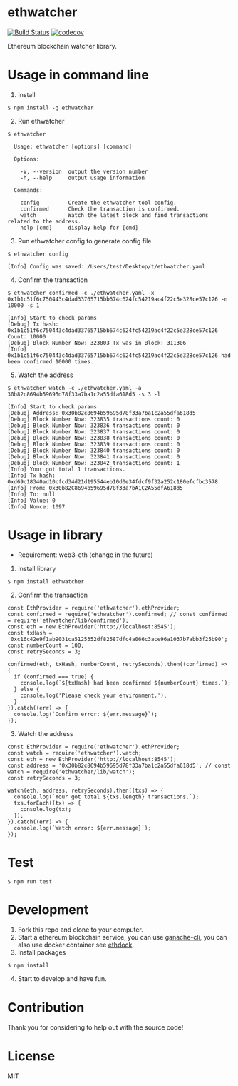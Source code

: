 # ethwatcher
[![Build Status](https://travis-ci.org/sc0Vu/ethwatcher.svg?branch=master)](https://travis-ci.org/sc0Vu/ethwatcher)
[![codecov](https://codecov.io/gh/sc0Vu/ethwatcher/branch/master/graph/badge.svg)](https://codecov.io/gh/sc0Vu/ethwatcher)

Ethereum blockchain watcher library.

# Usage in command line
1. Install
```
$ npm install -g ethwatcher
```

2. Run ethwatcher
```
$ ethwatcher

  Usage: ethwatcher [options] [command]

  Options:

    -V, --version  output the version number
    -h, --help     output usage information

  Commands:

    config         Create the ethwatcher tool config.
    confirmed      Check the transaction is confirmed.
    watch          Watch the latest block and find transactions related to the address.
    help [cmd]     display help for [cmd]
```

3. Run ethwatcher config to generate config file
```
$ ethwatcher config

[Info] Config was saved: /Users/test/Desktop/t/ethwatcher.yaml
```

4. Confirm the transaction
```
$ ethwatcher confirmed -c ./ethwatcher.yaml -x 0x1b1c51f6c750443c4dad33765715bb674c624fc54219ac4f22c5e328ce57c126 -n 10000 -s 1

[Info] Start to check params
[Debug] Tx hash: 0x1b1c51f6c750443c4dad33765715bb674c624fc54219ac4f22c5e328ce57c126 Count: 10000
[Debug] Block Number Now: 323803 Tx was in Block: 311306
[Info] 0x1b1c51f6c750443c4dad33765715bb674c624fc54219ac4f22c5e328ce57c126 had been confirmed 10000 times.
```

5. Watch the address
```
$ ethwatcher watch -c ./ethwatcher.yaml -a 30b82c8694b59695d78f33a7ba1c2a55dfa618d5 -s 3 -l

[Info] Start to check params
[Debug] Address: 0x30b82c8694b59695d78f33a7ba1c2a55dfa618d5
[Debug] Block Number Now: 323835 transactions count: 0
[Debug] Block Number Now: 323836 transactions count: 0
[Debug] Block Number Now: 323837 transactions count: 0
[Debug] Block Number Now: 323838 transactions count: 0
[Debug] Block Number Now: 323839 transactions count: 0
[Debug] Block Number Now: 323840 transactions count: 0
[Debug] Block Number Now: 323841 transactions count: 0
[Debug] Block Number Now: 323842 transactions count: 1
[Info] Your got total 1 transactions.
[Info] Tx hash: 0xd69c18340ad10cfcd34d21d195544eb10d0e34fdcf9f32a252c180efcfbc3578
[Info] From: 0x30b82C8694b59695d78f33a7bA1C2A55dfA618d5
[Info] To: null
[Info] Value: 0
[Info] Nonce: 1097
```

# Usage in library
* Requirement: web3-eth (change in the future)

1. Install library
```
$ npm install ethwatcher
```

2. Confirm the transaction
```JS
const EthProvider = require('ethwatcher').ethProvider;
const confirmed = require('ethwatcher').confirmed; // const confirmed = require('ethwatcher/lib/confirmed');
const eth = new EthProvider('http://localhost:8545');
const txHash = '0xc16c42e9f1ab9031ca5125352df82587dfc4a066c3ace96a1037b7abb3f25b90';
const numberCount = 100;
const retrySeconds = 3;

confirmed(eth, txHash, numberCount, retrySeconds).then((confirmed) => {
  if (confirmed === true) {
    console.log(`${txHash} had been confirmed ${numberCount} times.`);
  } else {
    console.log('Please check your environment.');
  }
}).catch((err) => {
  console.log(`Confirm error: ${err.message}`);
});

```

3. Watch the address
```JS
const EthProvider = require('ethwatcher').ethProvider;
const watch = require('ethwatcher').watch;
const eth = new EthProvider('http://localhost:8545');
const address = '0x30b82c8694b59695d78f33a7ba1c2a55dfa618d5'; // const watch = require('ethwatcher/lib/watch');
const retrySeconds = 3;

watch(eth, address, retrySeconds).then((txs) => {
  console.log(`Your got total ${txs.length} transactions.`);
  txs.forEach((tx) => {
    console.log(tx);
  });
}).catch((err) => {
  console.log(`Watch error: ${err.message}`);
});

```


# Test
```
$ npm run test
```

# Development
1. Fork this repo and clone to your computer.
2. Start a ethereum blockchain service, you can use [ganache-cli](https://github.com/trufflesuite/ganache-cli), you can also use docker container see [ethdock](https://github.com/sc0Vu/ethdock).
3. Install packages
```
$ npm install

```
4. Start to develop and have fun.


# Contribution
Thank you for considering to help out with the source code!


# License
MIT

